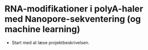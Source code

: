 # RNA-modifikationer i polyA-haler med Nanopore-sekventering (og machine learning)

- Start med at læse projektbeskrivelsen. 
